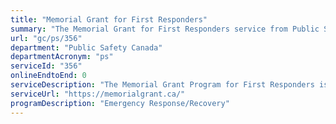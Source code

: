 ```yaml
---
title: "Memorial Grant for First Responders"
summary: "The Memorial Grant for First Responders service from Public Safety Canada is not available end-to-end online, according to the GC Service Inventory."
url: "gc/ps/356"
department: "Public Safety Canada"
departmentAcronym: "ps"
serviceId: "356"
onlineEndtoEnd: 0
serviceDescription: "The Memorial Grant Program for First Responders is to recognize the service and sacrifice of Canada's first responders whose deaths are attributable to their duties, including deaths resulting from occupational illness or psychological impairment (i.e., suicide), while keeping Canadians safe"
serviceUrl: "https://memorialgrant.ca/"
programDescription: "Emergency Response/Recovery"
---
```

